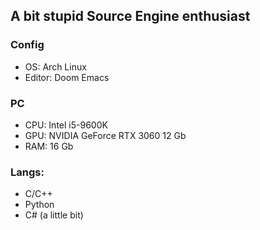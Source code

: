 ## A bit stupid Source Engine enthusiast 

### Config
- OS: Arch Linux
- Editor: Doom Emacs 

### PC
- CPU: Intel i5-9600K
- GPU: NVIDIA GeForce RTX 3060 12 Gb
- RAM: 16 Gb

### Langs:
- C/C++
- Python
- C# (a little bit)